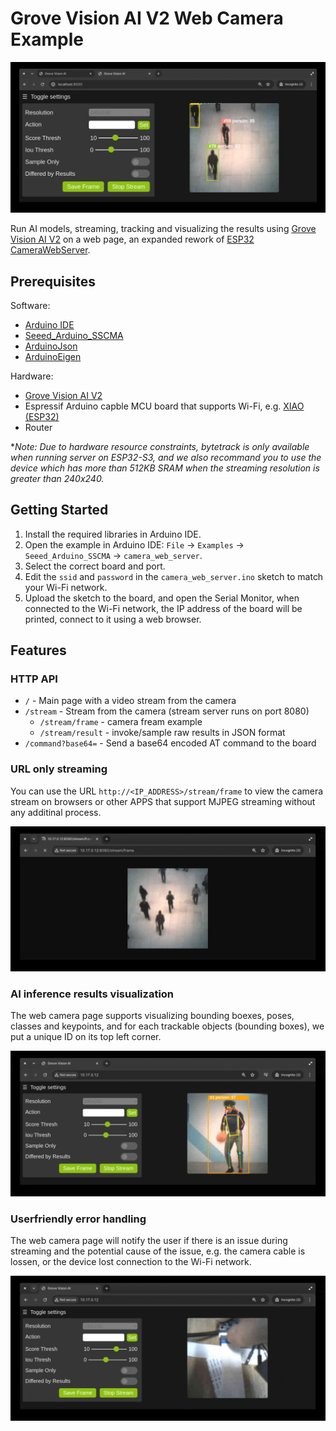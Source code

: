 # Grove Vision AI V2 Web Camera Example

![Tracking Example](img/example_0.gif)

Run AI models, streaming, tracking and visualizing the results using [Grove Vision AI V2](https://www.seeedstudio.com/Grove-Vision-AI-V2-Kit-p-5852.html) on a web page, an expanded rework of [ESP32 CameraWebServer](https://github.com/espressif/arduino-esp32/tree/master/libraries/ESP32/examples/Camera/CameraWebServer).

## Prerequisites

Software:

- [Arduino IDE](https://www.arduino.cc/en/software)
- [Seeed_Arduino_SSCMA](https://github.com/seeed-studio/Seeed_Arduino_SSCMA)
- [ArduinoJson](https://arduinojson.org/v7/how-to/install-arduinojson/)
- [ArduinoEigen](https://www.arduino.cc/reference/en/libraries/eigen/)

Hardware:

- [Grove Vision AI V2](https://www.seeedstudio.com/Grove-Vision-AI-V2-Kit-p-5852.html)
- Espressif Arduino capble MCU board that supports Wi-Fi, e.g. [XIAO (ESP32)](https://www.seeedstudio.com/XIAO-ESP32S3-p-5627.html)
- Router

**Note: Due to hardware resource constraints, bytetrack is only available when running server on ESP32-S3, and we also recommand you to use the device which has more than 512KB SRAM when the streaming resolution is greater than 240x240.*

## Getting Started

1. Install the required libraries in Arduino IDE.
2. Open the example in Arduino IDE: `File` -> `Examples` -> `Seeed_Arduino_SSCMA` -> `camera_web_server`.
3. Select the correct board and port.
4. Edit the `ssid` and `password` in the `camera_web_server.ino` sketch to match your Wi-Fi network.
5. Upload the sketch to the board, and open the Serial Monitor, when connected to the Wi-Fi network, the IP address of the board will be printed, connect to it using a web browser.

## Features

### HTTP API

- `/` - Main page with a video stream from the camera
- `/stream` - Stream from the camera (stream server runs on port 8080)
    - `/stream/frame` - camera fream example
    - `/stream/result` - invoke/sample raw results in JSON format
- `/command?base64=` - Send a base64 encoded AT command to the board

### URL only streaming

You can use the URL `http://<IP_ADDRESS>/stream/frame` to view the camera stream on browsers or other APPS that support MJPEG streaming without any additinal process.

![Streaming Example](img/example_1.gif)

### AI inference results visualization

The web camera page supports visualizing bounding boexes, poses, classes and keypoints, and for each trackable objects (bounding boxes), we put a unique ID on its top left corner.

![Pose Example](img/example_2.gif)

### Userfriendly error handling

The web camera page will notify the user if there is an issue during streaming and the potential cause of the issue, e.g. the camera cable is lossen, or the device lost connection to the Wi-Fi network.

![Error handling Example](img/example_3.gif)